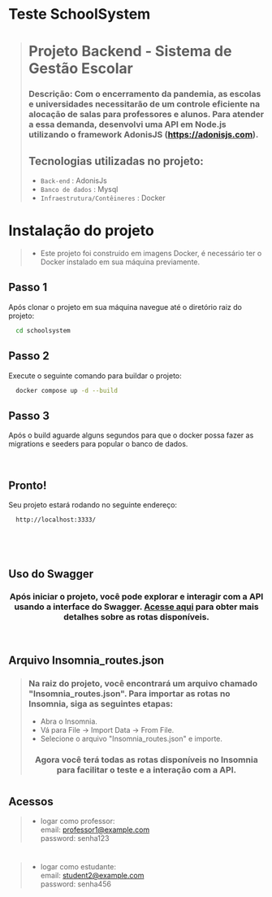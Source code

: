 # Teste SchoolSystem

>
>
> # Projeto Backend - Sistema de Gestão Escolar
>
> ### Descrição: Com o encerramento da pandemia, as escolas e universidades necessitarão de um controle eficiente na alocação de salas para professores e alunos. Para atender a essa demanda, desenvolvi uma API em Node.js utilizando o framework AdonisJS (https://adonisjs.com).
>
>
> ## Tecnologias utilizadas no projeto:
>  - `Back-end` : AdonisJs
>  - `Banco de dados` : Mysql
>  - `Infraestrutura/Contêineres` : Docker
>
>#

# Instalação do projeto

> - Este projeto foi construido em imagens Docker, é necessário ter o Docker instalado em sua máquina previamente.

 ## Passo 1
   Após clonar o projeto em sua máquina navegue até o diretório raiz do projeto:
```bash
  cd schoolsystem
```

 ## Passo 2
   Execute o seguinte comando para buildar o projeto:
```bash
  docker compose up -d --build
```

 ## Passo 3
   Após o build aguarde alguns segundos para que o docker possa fazer as migrations e seeders para popular o banco de dados.

<br>


 ## Pronto!
   Seu projeto estará rodando no seguinte endereço:
```bash
  http://localhost:3333/
```

#
<br>
 
 ## Uso do Swagger
 <h3 align="center">Após iniciar o projeto, você pode explorar e interagir com a API usando a interface do Swagger. <a href="http://localhost:3333/docs">Acesse aqui</a> para obter mais detalhes sobre as rotas disponíveis.</h3>

<br>

## Arquivo Insomnia_routes.json

>
> ### Na raiz do projeto, você encontrará um arquivo chamado "Insomnia_routes.json". Para importar as rotas no Insomnia, siga as seguintes etapas:
> - Abra o Insomnia.
> - Vá para File -> Import Data -> From File.
> - Selecione o arquivo "Insomnia_routes.json" e importe.
> <h3 align="center">Agora você terá todas as rotas disponíveis no Insomnia para facilitar o teste e a interação com a API.</h3>
>
>#

## Acessos

> - logar como professor: <br>
> email: professor1@example.com <br>
> password: senha123

#

> - logar como estudante: <br>
> email: student2@example.com <br>
> password: senha456
#